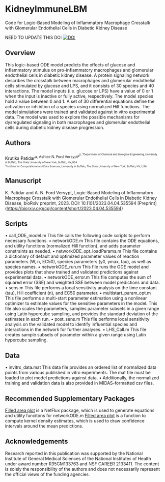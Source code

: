 # KidneyImmuneLBM
Code for Logic-Based Modeling of Inflammatory Macrophage Crosstalk with Glomerular Endothelial Cells in Diabetic Kidney Disease

NEED TO UPDATE THIS DOI
[![DOI](https://zenodo.org/badge/385029851.svg)](https://zenodo.org/badge/latestdoi/385029851)


## Overview
This logic-based ODE model predicts the effects of glucose and inflammatory stimulus on pro-inflammatory macrophages and glomerular endothelial cells in diabetic kidney disease. A protein signaling network describes the crosstalk between macrophages and glomerular endothelial cells stimulated by glucose and LPS, and it consists of 30 species and 40 interactions. The model inputs (i.e. glucose or LPS) have a value of 0 or 1 when the input is inactive or fully active, respectively. The model species hold a value between 0 and 1. A set of 30 differential equations define the activation or inhibition of a species using normalized Hill functions. The model simulations were trained and validated against in vitro experimental data. The model was used to explore the possible mechanisms for dysregulated signaling in both macrophages and glomerular endothelial cells during diabetic kidney disease progression.

## Authors
Krutika Patidar<sup>a,  Ashlee N. Ford Versypt<sup>a<sup>b,
<sup>a</sup>Department of Chemical and Biological Engineering, University at Buffalo, The State University of New York, Buffalo, NY,USA<br/>
<sup>b</sup>Institute for Computational and Data Sciences, University at Buffalo, The State University of New York, Buffalo, NY, USA<br/>

## Manuscript
K. Patidar and A. N. Ford Versypt, Logic-Based Modeling of Inflammatory Macrophage Crosstalk with Glomerular Endothelial Cells in Diabetic Kidney Disease, bioRxiv preprint, 2023. DOI: 10.1101/2023.04.04.535594 [Preprint] (https://biorxiv.org/cgi/content/short/2023.04.04.535594)

## Scripts

• call_ODE_model.m This file calls the following code scripts to perform necessary functions.
• networkODE.m This file contains the ODE equations, and utility functions (normalized Hill function), and adds parameter constraints as needed.
• networkODE_opt_loadParams.m This file contains a dictionary of default and optimized parameter values of reaction parameters (W, n, EC50), species parameters (y0, ymax, tau), as well as species names.
• networkODE_run.m This file runs the ODE model and provides plots that show trained and validated predictions against experimental data.
• networkODE_error.m This file computes the sum of squared error (SSE) and weighted SSE between model predictions and data.
• sens.m This file performs a local sensitivity analysis on the time constant (tau), Hill coefficient (n), and EC50 parameter.
• multistart_param_opt.m This file performs a multi-start parameter estimation using a nonlinear optimizer to estimate values for the sensitive parameters in the model. This file also scales the parameters, samples parameter subsets in a given range using Latin hypercube sampling, and provides the standard deviation of the estimates in each run.
• post_sens.m This file performs local sensitivity analysis on the validated model to identify influential species and interactions in the network for further analyses.
• LHS_Call.m This file creates sample subsets of parameter within a given range using Latin hypercube sampling.

## Data
• invitro_data.mat This data file provides an ordered list of normalized data points from various published in vitro experiments. The mat file must be loaded to plot model predictions against data.
• Additionally, the normalized training and validation data is also provided in MIDAS-formatted csv files.


## Recommended Supplementary Packages
[Filled area plot](https://github.com/saucermanlab/Netflux) is a NetFlux package, which is used to generate equations and utility funcitons for networkODE.m
[Filled area plot](https://www.ics.uci.edu/~ihler/code/kde.html) is a function to compute kernel density estimates, which is used to draw confidence intervals around the mean predictions.

## Acknowledgements
Research reported in this publication was supported by the National Institute of General Medical Sciences of the National Institutes of Health under award number R35GM133763 and NSF CAREER
2133411. The content is solely the responsibility of the authors and does not necessarily represent the official views of the funding agencies.
